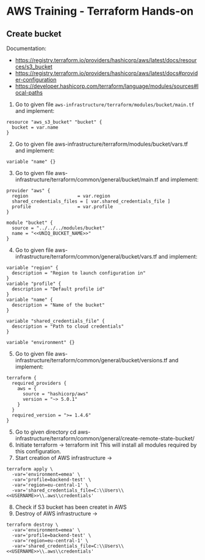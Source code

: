 # AWS Training - Terraform Hands-on
## Create bucket
Documentation:
* https://registry.terraform.io/providers/hashicorp/aws/latest/docs/resources/s3_bucket
* https://registry.terraform.io/providers/hashicorp/aws/latest/docs#provider-configuration
* https://developer.hashicorp.com/terraform/language/modules/sources#local-paths


1. Go to given file ```aws-infrastructure/terraform/modules/bucket/main.tf``` and implement:
```hcl
resource "aws_s3_bucket" "bucket" {
  bucket = var.name
}
```
2. Go to given file aws-infrastructure/terraform/modules/bucket/vars.tf and implement:
```hcl
variable "name" {}
```
3. Go to given file aws-infrastructure/terraform/common/general/bucket/main.tf and implement:
```hcl
provider "aws" {
  region                  = var.region
  shared_credentials_files = [ var.shared_credentials_file ]
  profile                 = var.profile
}

module "bucket" {
  source = "../../../modules/bucket"
  name = "<<UNIQ_BUCKET_NAME>>"
}
```
4. Go to given file aws-infrastructure/terraform/common/general/bucket/vars.tf and implement:
```hcl
variable "region" {
  description = "Region to launch configuration in"
}
variable "profile" {
  description = "Default profile id"
}
variable "name" {
  description = "Name of the bucket"
}

variable "shared_credentials_file" {
  description = "Path to cloud credentials"
}

variable "environment" {}
```
5. Go to given file aws-infrastructure/terraform/common/general/bucket/versions.tf and implement:
```hcl
terraform {
  required_providers {
    aws = {
      source = "hashicorp/aws"
      version = "~> 5.0.1"
    }
  }
  required_version = ">= 1.4.6"
}
```
5. Go to given directory
   cd aws-infrastructure/terraform/common/general/create-remote-state-bucket/
6. Initiate terraform -> terraform init  This will install all modules required by this configuration. 
7. Start creation of AWS infrastructure ->
```hcl
terraform apply \
  -var='environment=emea' \
  -var='profile=backend-test' \
  -var='region=eu-central-1' \
  -var='shared_credentials_file=C:\\Users\\<<USERNAME>>\\.aws\\credentials'

```
8. Check if S3 bucket has been createt in AWS
9. Destroy of AWS infrastructure ->
```hcl
terraform destroy \
  -var='environment=emea' \
  -var='profile=backend-test' \
  -var='region=eu-central-1' \
  -var='shared_credentials_file=C:\\Users\\<<USERNAME>>\\.aws\\credentials'
